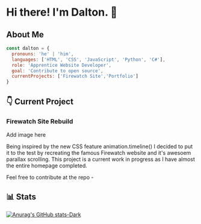 # Hi there! I'm Dalton. 👋 

## About Me

```javascript
const dalton = {
  pronouns: 'he' | 'him',
  languages: ['HTML', 'CSS', 'JavaScript', 'Python', 'C#'],
  role: 'Apprentice Website Developer',
  goal: 'Contribute to open source',
  currentProjects: ['Firewatch Site','Portfolio'] 
}
```

## 👇 Current Project

### Firewatch Site Rebuild

Add image here

Being inspired by the new CSS feature animation.timeline() I decided to put it to the test by recreating the famous Firewatch website and it's awesoem parallax scrolling. This project is a current work in progress as I have almost the entire homepage completed.

Feel free to contribute at the repo -



## 📊 Stats

[![Anurag's GitHub stats-Dark](https://github-readme-stats.vercel.app/api/top-langs/?username=dalton-f&layout=compact&show_icons=true&theme=dark#gh-dark-mode-only)](https://github.com/anuraghazra/github-readme-stats#gh-dark-mode-only)


